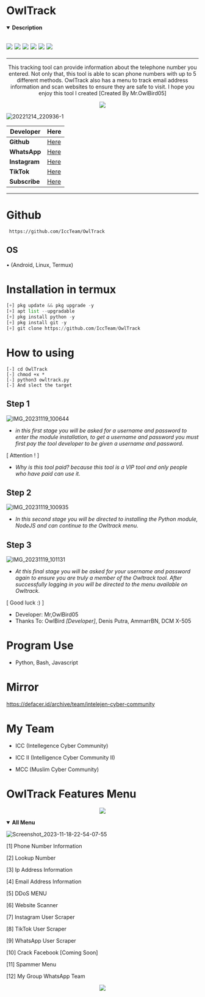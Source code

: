 # OwlTrack
<details open>
  <summary><strong> Description </strong></summary>
 <h2><img src="https://img.shields.io/badge/Author-Mr,OwlBird05-blueviolet"/>
<img src="https://img.shields.io/badge/Tool-OwlTrack-red"/>
<img src="https://img.shields.io/badge/Made%20with-Python,%20bash%20and%20javascript-yellowgreen"/> <img src="https://img.shields.io/badge/Version-1.7-9cf"/>
<img src="https://img.shields.io/github/issues/IccTeam/OwlTrack.svg?color=%23ff0000"/> <img
<img src="https://img.shields.io/github/issues-closed/IccTeam/OwlTrack.svg?color=%2300cc00"/> <img
</center>
  </h2>
  <hr>
  
<p align="center">
This tracking tool can provide information about the telephone number you entered. Not only that, this tool is able to scan phone numbers with up to 5 different methods. OwlTrack also has a menu to track email address information and scan websites to ensure they are safe to visit. I hope you enjoy this tool I created [Created By Mr.OwlBird05]
  </details>
  
  <p align="center">
<img src="https://img.shields.io/static/v1?label=CreatedBy&color=blue&message=OwlBird05&logo=Acclaim&logoColor=white&style=for-the-badge"><br>
  
![20221214_220936-1](https://github.com/IccTeam/OwlTrack/assets/143928335/9376a4a1-364e-4bb7-bfea-8a470817bf2d)

| Developer | Here |
|--------|--------|
| **Github** |[Here](https://github.com/IccTeam) |
| **WhatsApp** |[Here](https://wa.me/+6283848301116) |
| **Instagram** |[Here](https://instagram.com/iccfficial) |
| **TikTok** |[Here](https://www.tiktok.com/@iccfficial) |
| **Subscribe** |[Here](https://www.youtube.com/@iccfficial) |
---------
 
# Github
     https://github.com/IccTeam/OwlTrack

## OS
• (Android, Linux, Termux)

# Installation in termux
```python
[+] pkg update && pkg upgrade -y
[+] apt list --upgradable 
[+] pkg install python -y
[+] pkg install git -y
[+] git clone https://github.com/IccTeam/OwlTrack
```
# How to using
```
[-] cd OwlTrack
[-] chmod +x *
[-] python3 owltrack.py
[-] And slect the target
```
## Step 1
![IMG_20231119_100644](https://github.com/IccTeam/OwlTrack/assets/143928335/ab8a2e46-42ea-41fa-bf22-eefed1809832)

- *in this first stage you will be asked for a username and password to enter the module installation, to get a username and password you must first pay the tool developer to be given a username and password.*

[ Attention ! ] 
- *Why is this tool paid? because this tool is a VIP tool and only people who have paid can use it.*

## Step 2
![IMG_20231119_100935](https://github.com/IccTeam/OwlTrack/assets/143928335/ec755ef2-6219-4a15-85b9-84a22f527d2a)

- *In this second stage you will be directed to installing the Python module, NodeJS and can continue to the Owltrack menu.*

## Step 3
![IMG_20231119_101131](https://github.com/IccTeam/OwlTrack/assets/143928335/ca655a18-e5da-424c-bb65-3189bd1d2c6a)

- *At this final stage you will be asked for your username and password again to ensure you are truly a member of the Owltrack tool. After successfully logging in you will be directed to the menu available on Owltrack.*

[ Good luck :) ] 

- Developer: Mr,OwlBird05
- Thanks To: OwlBird *[Developer]*, Denis Putra, AmmarrBN, DCM X-505

# Program Use
 - Python, Bash, Javascript

# Mirror
https://defacer.id/archive/team/intelejen-cyber-community

# My Team
- ICC (Intellegence Cyber Community)

- ICC II (Intelligence Cyber Community II)

- MCC (Muslim Cyber Community)

# OwlTrack Features Menu
<p align="center">
<img src="https://img.shields.io/static/v1?label=OwlTrack&color=green&message=AllMenu&logo=Acclaim&logoColor=white&style=for-the-badge"><br>
<details open>
  <summary><strong> All Menu </strong></summary>
 
![Screenshot_2023-11-18-22-54-07-55](https://github.com/IccTeam/OwlTrack/assets/143928335/067717fb-39b7-4e02-837a-14626b940048)


 [1] Phone Number Information 
 
 [2] Lookup Number
 
 [3] Ip Address Information 
 
 [4] Email Address Information 
 
 [5] DDoS MENU

 [6] Website Scanner 

 [7] Instagram User Scraper 
 
 [8] TikTok User Scraper 

 [9] WhatsApp User Scraper

 [10] Crack Facebook [Coming Soon]

 [11] Spammer Menu

 [12] My Group WhatsApp Team

<p align="center">
<img src="https://img.shields.io/static/v1?label=AllMenu&color=green&message=OwlTrack&logo=Acclaim&logoColor=white&style=for-the-badge"><br>
